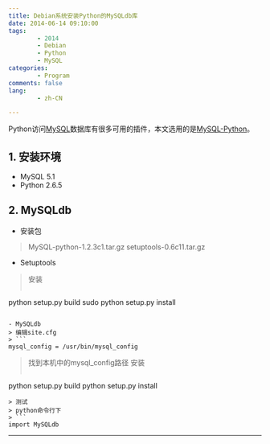 ```yaml
---
title: Debian系统安装Python的MySQLdb库
date: 2014-06-14 09:10:00
tags:
        - 2014
        - Debian
        - Python
        - MySQL
categories:
        - Program
comments: false
lang:
        - zh-CN

---
```

Python访问[MySQL](http://www.mysql.com/)数据库有很多可用的插件，本文选用的是[MySQL-Python](https://pypi.python.org/pypi/MySQL-python/1.2.5)。

<!-- more -->

## **1. 安装环境** ##

- MySQL 5.1
- Python 2.6.5

## **2. MySQLdb** ##

- 安装包
> MySQL-python-1.2.3c1.tar.gz
> setuptools-0.6c11.tar.gz

- Setuptools
> 安装
> ```
python setup.py build
sudo python setup.py install
```

- MySQLdb
> 编辑site.cfg
> ```
mysql_config = /usr/bin/mysql_config
```
> 找到本机中的mysql_config路径
> 安装
> ```
python setup.py build
python setup.py install
```
> 测试
> python命令行下
> ```
import MySQLdb
```

----------
